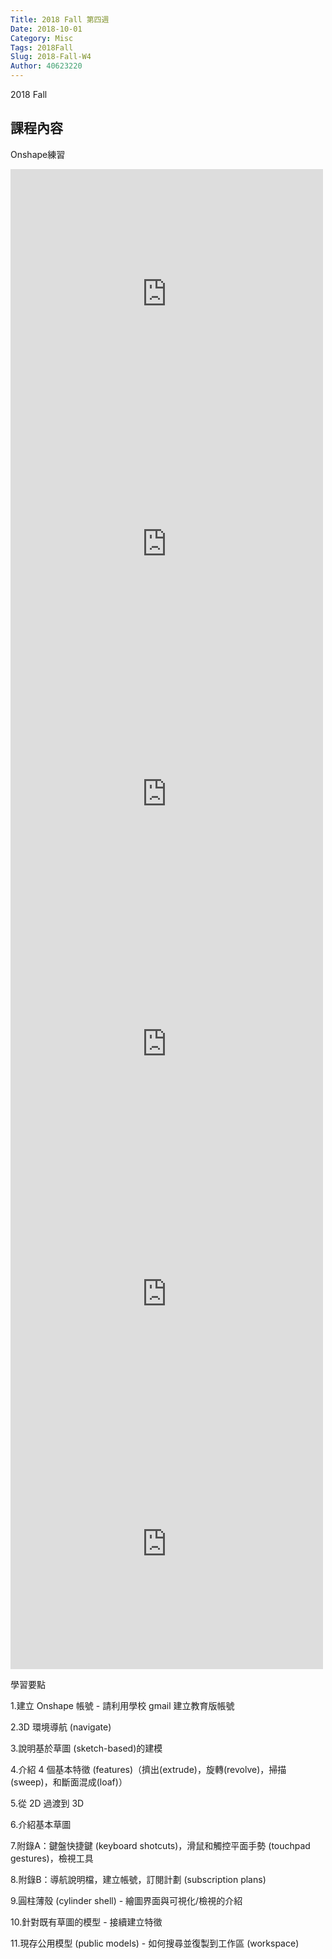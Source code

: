 ```yaml
---
Title: 2018 Fall 第四週
Date: 2018-10-01
Category: Misc
Tags: 2018Fall
Slug: 2018-Fall-W4
Author: 40623220
---
```


2018 Fall 

<!-- PELICAN_END_SUMMARY -->

課程內容
----
Onshape練習

<iframe width="500" height="400" src="https://www.youtube.com/embed/5UJuiri9nBw" frameborder="0" allow="autoplay; encrypted-media" allowfullscreen></iframe>

<iframe width="500" height="400" src="https://www.youtube.com/embed/5MlgmY6PrS8" frameborder="0" allow="autoplay; encrypted-media" allowfullscreen></iframe>

<iframe width="500" height="400" src="https://www.youtube.com/embed/FOstjxtBwFk" frameborder="0" allow="autoplay; encrypted-media" allowfullscreen></iframe>

<iframe width="500" height="400" src="https://www.youtube.com/embed/TA9Aar_Sdjg" frameborder="0" allow="autoplay; encrypted-media" allowfullscreen></iframe>

<iframe width="500" height="400" src="https://www.youtube.com/embed/pJyBMz8-SAA" frameborder="0" allow="autoplay; encrypted-media" allowfullscreen></iframe>

<iframe width="500" height="400" src="https://www.youtube.com/embed/jxzjNqIZMBU" frameborder="0" allow="autoplay; encrypted-media" allowfullscreen></iframe>







學習要點

1.建立 Onshape 帳號 - 請利用學校 gmail 建立教育版帳號

2.3D 環境導航 (navigate)

3.說明基於草圖 (sketch-based)的建模

4.介紹 4 個基本特徵 (features)（擠出(extrude)，旋轉(revolve)，掃描(sweep)，和斷面混成(loaf)）

5.從 2D 過渡到 3D

6.介紹基本草圖

7.附錄A：鍵盤快捷鍵 (keyboard shotcuts)，滑鼠和觸控平面手勢 (touchpad gestures)，檢視工具

8.附錄B：導航說明檔，建立帳號，訂閱計劃 (subscription plans)

9.圓柱薄殼 (cylinder shell) - 繪圖界面與可視化/檢視的介紹

10.針對既有草圖的模型 - 接續建立特徵

11.現存公用模型 (public models) - 如何搜尋並復製到工作區 (workspace)

